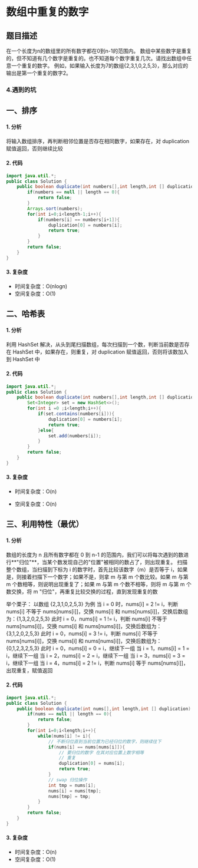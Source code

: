 # 数组中重复的数字

## 题目描述

在一个长度为n的数组里的所有数字都在0到n-1的范围内。 数组中某些数字是重复的，但不知道有几个数字是重复的。也不知道每个数字重复几次。请找出数组中任意一个重复的数字。 例如，如果输入长度为7的数组{2,3,1,0,2,5,3}，那么对应的输出是第一个重复的数字2。

### 4.遇到的坑

## 一、排序

#### 1. 分析

将输入数组排序，再判断相邻位置是否存在相同数字，如果存在，对 duplication 赋值返回，否则继续比较

#### 2. 代码

```java
import java.util.*;
public class Solution {
    public boolean duplicate(int numbers[],int length,int [] duplication) {
        if(numbers == null || length == 0){
            return false;
        }
        Arrays.sort(numbers);
        for(int i=0;i<length-1;i++){
            if(numbers[i] == numbers[i+1]){
                duplication[0] = numbers[i];
                return true;
            }
        }
        return false;
    }
}
```

#### 3. 复杂度

* 时间复杂度：O(nlogn)
* 空间复杂度：O(1)

## 二、哈希表

#### 1. 分析

利用 HashSet 解决，从头到尾扫描数组，每次扫描到一个数，判断当前数是否存在 HashSet 中，如果存在，则重复，对 duplication 赋值返回，否则将该数加入到 HashSet 中

#### 2. 代码

```java
import java.util.*;
public class Solution {
    public boolean duplicate(int numbers[],int length,int [] duplication) {
        Set<Integer> set = new HashSet<>();
        for(int i =0 ;i<length;i++){
            if(set.contains(numbers[i])){
                duplication[0] = numbers[i];
                return true;
            }else{
                set.add(numbers[i]);
            }
        }
        return false;
    }
}
```

#### 3. 复杂度

* 时间复杂度：O(n)

* 空间复杂度：O(n)

## 三、利用特性（最优）

#### 1. 分析

数组的长度为 n 且所有数字都在 0 到 n-1 的范围内，我们可以将每次遇到的数进行**"归位"**，当某个数发现自己的"位置"被相同的数占了，则出现重复。
扫描整个数组，当扫描到下标为 i 的数字时，首先比较该数字（m）是否等于 i，如果是，则接着扫描下一个数字；如果不是，则拿 m 与第 m 个数比较。如果 m 与第 m 个数相等，则说明出现重复了；如果 m 与第 m 个数不相等，则将 m 与第 m 个数交换，将 m "归位"，再重复比较交换的过程，直到发现重复的数

举个栗子：
以数组 {2,3,1,0,2,5,3} 为例
当 i = 0 时，nums[i] = 2 != i，判断 nums[i] 不等于 nums[nums[i]]，交换 nums[i] 和 nums[nums[i]]，交换后数组为：{1,3,2,0,2,5,3}
此时 i = 0，nums[i] = 1 != i，判断 nums[i] 不等于 nums[nums[i]]，交换 nums[i] 和 nums[nums[i]]，交换后数组为：{3,1,2,0,2,5,3}
此时 i = 0，nums[i] = 3 != i，判断 nums[i] 不等于 nums[nums[i]]，交换 nums[i] 和 nums[nums[i]]，交换后数组为：{0,1,2,3,2,5,3}
此时 i = 0，nums[i] = 0 = i，继续下一组
当 i = 1，nums[i] = 1 = i，继续下一组
当 i = 2，nums[i] = 2 = i，继续下一组
当 i = 3，nums[i] = 3 = i，继续下一组
当 i = 4，nums[i] = 2 != i，判断 nums[i] 等于 nums[nums[i]]，出现重复，赋值返回

#### 2. 代码

```java
import java.util.*;
public class Solution {
    public boolean duplicate(int nums[],int length,int [] duplication) {
        if(nums == null || length == 0){
            return false;
        }
        for(int i=0;i<length;i++){
            while(nums[i] != i){  
                // 不断归位直到当前位置为已经归位的数字，则继续往下
                if(nums[i] == nums[nums[i]]){
                    // 要归位的数字 在其对应位置上数字相等
                    // 重复
                    duplication[0] = nums[i];
                    return true;
                }
                // swap 归位操作
                int tmp = nums[i];
                nums[i] = nums[tmp];
                nums[tmp] = tmp;
            }
        }
        return false;
    }
}
```

#### 3. 复杂度

* 时间复杂度：O(n)
* 空间复杂度：O(1)